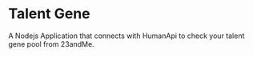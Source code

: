 # Talent Gene
A Nodejs Application that connects with HumanApi to check your talent gene pool from 23andMe.
